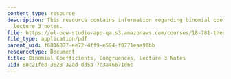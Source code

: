 ```yaml
---
content_type: resource
description: This resource contains information regarding binomial coefficients, congruences,
  lecture 3 notes.
file: https://ol-ocw-studio-app-qa.s3.amazonaws.com/courses/18-781-theory-of-numbers-spring-2012/88c21fe8362832addd5a7c3a46671d6c_MIT18_781S12_lec3.pdf
file_type: application/pdf
parent_uid: f6816877-ee72-4ff9-e594-f0771eaa96bb
resourcetype: Document
title: Binomial Coefficients, Congruences, Lecture 3 Notes
uid: 88c21fe8-3628-32ad-dd5a-7c3a46671d6c
---
```

